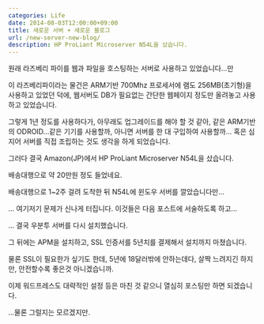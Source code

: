 ```yaml
---
categories: Life
date: 2014-08-03T12:00:00+09:00
title: 새로운 서버 + 새로운 블로그
url: /new-server-new-blog/
description: HP ProLiant Microserver N54L을 샀습니다.
---
```


원래 라즈베리 파이를 웹과 파일을 호스팅하는 서버로 사용하고 있었습니다...만

이 라즈베리파이라는 물건은 ARM기반 700Mhz 프로세서에 램도 256MB(초기형)을 사용하고 있었던 덕에, 웹서버도 DB가 필요없는 간단한 웹페이지 정도만 올려놓고 사용하고 있었습니다.

그렇게 1년 정도를 사용하다가, 아무래도 업그레이드를 해야 할 것 같아, 같은 ARM기반의 ODROID...같은 기기를 사용할까, 아니면 서버를 한 대 구입하여 사용할까... 혹은 심지어 서버를 직접 조립하는 것도 생각을 하게 되었습니다.

그러다 결국 Amazon(JP)에서 HP ProLiant Microserver N54L을 샀습니다.

배송대행으로 약 20만원 정도 들었네요.

배송대행으로 1~2주 걸려 도착한 뒤 N54L에 윈도우 서버를 깔았습니다만...

... 여기저기 문제가 신나게 터집니다. 이것들은 다음 포스트에 서술하도록 하고...

... 결국 우분투 서버를 다시 설치했습니다.

그 뒤에는 APM을 설치하고, SSL 인증서를 5년치를 결제해서 설치까지 마쳤습니다.

물론 SSL이 필요한가 싶기도 한데, 5년에 18달러밖에 안하는데다, 살짝 느려지긴 하지만, 안전할수록 좋은것 아니겠습니까.

이제 워드프레스도 대략적인 설정 등은 마친 것 같으니 열심히 포스팅만 하면 되겠습니다.

...물론 그럴지는 모르겠지만.
